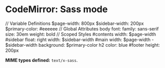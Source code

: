 CodeMirror: Sass mode
=====================

// Variable Definitions $page-width: 800px $sidebar-width: 200px $primary-color: \#eeeeee // Global Attributes body font: family: sans-serif size: 30em weight: bold // Scoped Styles \#contents width: $page-width \#sidebar float: right width: $sidebar-width \#main width: $page-width - $sidebar-width background: $primary-color h2 color: blue \#footer height: 200px

**MIME types defined:** `text/x-sass`.
